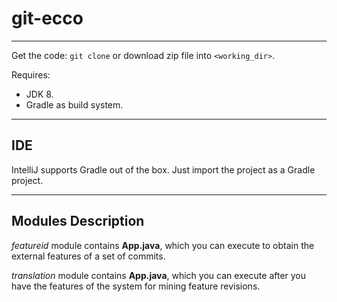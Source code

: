# git-ecco
---
Get the code: `git clone` or download zip file into `<working_dir>`.

Requires:
* JDK 8.
* Gradle as build system.
---

## IDE

IntelliJ supports Gradle out of the box. Just import the project as a Gradle project.

---
## Modules Description
*featureid* module contains __App.java__, which you can execute to obtain the external features of a set of commits.


*translation* module contains __App.java__, which you can execute after you have the features of the system for mining feature revisions.

